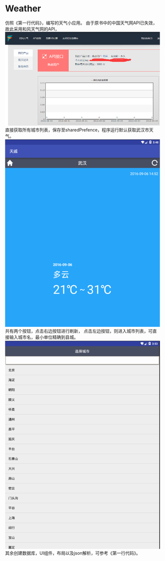 # Weather
仿照《第一行代码》，编写的天气小应用。
由于原书中的中国天气网API已失效，故此采用和风天气网的API，
![image](https://github.com/QQWH/Weather/blob/master/screen/1.png)
直接获取所有城市列表，保存至sharedPrefence，程序运行默认获取武汉市天气。
![image](https://github.com/QQWH/Weather/blob/master/screen/2.png)
共有两个按钮，点击右边按钮进行刷新，
点击左边按钮，则进入城市列表，可直接输入城市名，最小单位精确到县城。
![image](https://github.com/QQWH/Weather/blob/master/screen/3.png)
其余创建数据库，UI组件，布局以及json解析，可参考《第一行代码》。